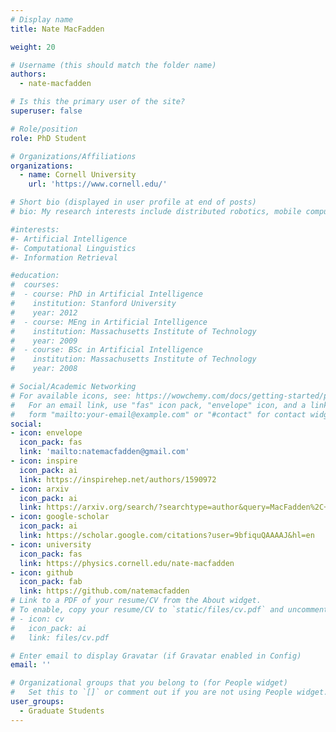 ```yaml
---
# Display name
title: Nate MacFadden

weight: 20

# Username (this should match the folder name)
authors:
  - nate-macfadden

# Is this the primary user of the site?
superuser: false

# Role/position
role: PhD Student

# Organizations/Affiliations
organizations:
  - name: Cornell University
    url: 'https://www.cornell.edu/'

# Short bio (displayed in user profile at end of posts)
# bio: My research interests include distributed robotics, mobile computing and programmable matter.

#interests:
#- Artificial Intelligence
#- Computational Linguistics
#- Information Retrieval

#education:
#  courses:
#  - course: PhD in Artificial Intelligence
#    institution: Stanford University
#    year: 2012
#  - course: MEng in Artificial Intelligence
#    institution: Massachusetts Institute of Technology
#    year: 2009
#  - course: BSc in Artificial Intelligence
#    institution: Massachusetts Institute of Technology
#    year: 2008

# Social/Academic Networking
# For available icons, see: https://wowchemy.com/docs/getting-started/page-builder/#icons
#   For an email link, use "fas" icon pack, "envelope" icon, and a link in the
#   form "mailto:your-email@example.com" or "#contact" for contact widget.
social:
- icon: envelope
  icon_pack: fas
  link: 'mailto:natemacfadden@gmail.com'
- icon: inspire
  icon_pack: ai
  link: https://inspirehep.net/authors/1590972
- icon: arxiv
  icon_pack: ai
  link: https://arxiv.org/search/?searchtype=author&query=MacFadden%2C+N
- icon: google-scholar
  icon_pack: ai
  link: https://scholar.google.com/citations?user=9bfiquQAAAAJ&hl=en
- icon: university
  icon_pack: fas
  link: https://physics.cornell.edu/nate-macfadden
- icon: github
  icon_pack: fab
  link: https://github.com/natemacfadden
# Link to a PDF of your resume/CV from the About widget.
# To enable, copy your resume/CV to `static/files/cv.pdf` and uncomment the lines below.
# - icon: cv
#   icon_pack: ai
#   link: files/cv.pdf

# Enter email to display Gravatar (if Gravatar enabled in Config)
email: ''

# Organizational groups that you belong to (for People widget)
#   Set this to `[]` or comment out if you are not using People widget.
user_groups:
  - Graduate Students
---
```

